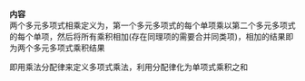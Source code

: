 **内容**  
两个多元多项式相乘定义为，第一个多元多项式的每个单项乘以第二个多元多项式的每个单项，然后将所有乘积相加(存在同理项的需要合并同类项)，相加的结果即为两个多元多项式乘积结果  
  
即用乘法分配律来定义多项式乘法，利用分配律化为单项式乘积之和  
